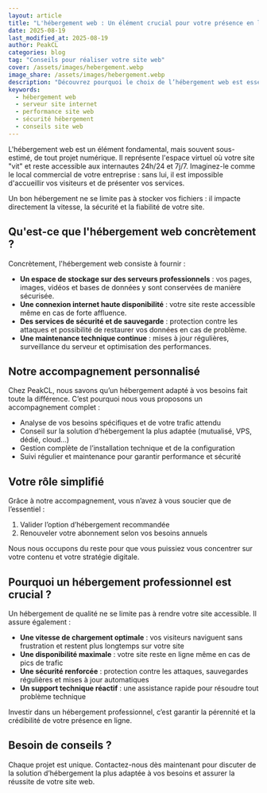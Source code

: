 ```yaml
---
layout: article
title: "L'hébergement web : Un élément crucial pour votre présence en ligne"
date: 2025-08-19
last_modified_at: 2025-08-19
author: PeakCL
categories: blog
tag: "Conseils pour réaliser votre site web"
cover: /assets/images/hebergement.webp
image_share: /assets/images/hebergement.webp
description: "Découvrez pourquoi le choix de l’hébergement web est essentiel pour la performance, la sécurité et la fiabilité de votre site internet."
keywords:
  - hébergement web
  - serveur site internet
  - performance site web
  - sécurité hébergement
  - conseils site web
---
```


L'hébergement web est un élément fondamental, mais souvent sous-estimé, de tout projet numérique. Il représente l'espace virtuel où votre site "vit" et reste accessible aux internautes 24h/24 et 7j/7. Imaginez-le comme le local commercial de votre entreprise : sans lui, il est impossible d'accueillir vos visiteurs et de présenter vos services.  

Un bon hébergement ne se limite pas à stocker vos fichiers : il impacte directement la vitesse, la sécurité et la fiabilité de votre site. 

## Qu'est-ce que l'hébergement web concrètement ?

Concrètement, l'hébergement web consiste à fournir :  
- **Un espace de stockage sur des serveurs professionnels** : vos pages, images, vidéos et bases de données y sont conservées de manière sécurisée.  
- **Une connexion internet haute disponibilité** : votre site reste accessible même en cas de forte affluence.  
- **Des services de sécurité et de sauvegarde** : protection contre les attaques et possibilité de restaurer vos données en cas de problème.  
- **Une maintenance technique continue** : mises à jour régulières, surveillance du serveur et optimisation des performances.  

## Notre accompagnement personnalisé

Chez PeakCL, nous savons qu’un hébergement adapté à vos besoins fait toute la différence. C’est pourquoi nous vous proposons un accompagnement complet :  
- Analyse de vos besoins spécifiques et de votre trafic attendu  
- Conseil sur la solution d’hébergement la plus adaptée (mutualisé, VPS, dédié, cloud…)  
- Gestion complète de l’installation technique et de la configuration  
- Suivi régulier et maintenance pour garantir performance et sécurité  

## Votre rôle simplifié

Grâce à notre accompagnement, vous n’avez à vous soucier que de l’essentiel :  
1. Valider l’option d’hébergement recommandée  
2. Renouveler votre abonnement selon vos besoins annuels  

Nous nous occupons du reste pour que vous puissiez vous concentrer sur votre contenu et votre stratégie digitale.  

## Pourquoi un hébergement professionnel est crucial ?

Un hébergement de qualité ne se limite pas à rendre votre site accessible. Il assure également :  
- **Une vitesse de chargement optimale** : vos visiteurs naviguent sans frustration et restent plus longtemps sur votre site  
- **Une disponibilité maximale** : votre site reste en ligne même en cas de pics de trafic  
- **Une sécurité renforcée** : protection contre les attaques, sauvegardes régulières et mises à jour automatiques  
- **Un support technique réactif** : une assistance rapide pour résoudre tout problème technique  

Investir dans un hébergement professionnel, c’est garantir la pérennité et la crédibilité de votre présence en ligne.  

## Besoin de conseils ?

Chaque projet est unique. Contactez-nous dès maintenant pour discuter de la solution d’hébergement la plus adaptée à vos besoins et assurer la réussite de votre site web.  



